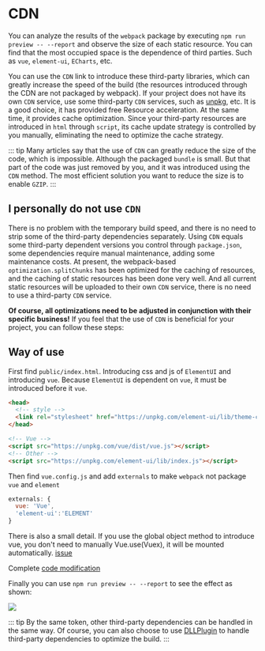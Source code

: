 # CDN

You can analyze the results of the `webpack` package by executing `npm run preview -- --report` and observe the size of each static resource. You can find that the most occupied space is the dependence of third parties. Such as `vue`, `element-ui`, `ECharts`, etc.

You can use the `CDN` link to introduce these third-party libraries, which can greatly increase the speed of the build (the resources introduced through the CDN are not packaged by webpack). If your project does not have its own `CDN` service, use some third-party `CDN` services, such as [unpkg](https://unpkg.com/), etc. It is a good choice, it has provided free Resource acceleration. At the same time, it provides cache optimization. Since your third-party resources are introduced in `html` through `script`, its cache update strategy is controlled by you manually, eliminating the need to optimize the cache strategy.

::: tip
Many articles say that the use of `CDN` can greatly reduce the size of the code, which is impossible. Although the packaged `bundle` is small. But that part of the code was just removed by you, and it was introduced using the `CDN` method. The most efficient solution you want to reduce the size is to enable `GZIP`.
:::

## I personally do not use `CDN`

There is no problem with the temporary build speed, and there is no need to strip some of the third-party dependencies separately. Using `CDN` equals some third-party dependent versions you control through `package.json`, some dependencies require manual maintenance, adding some maintenance costs. At present, the webpack-based `optimization.splitChunks` has been optimized for the caching of resources, and the caching of static resources has been done very well. And all current static resources will be uploaded to their own `CDN` service, there is no need to use a third-party `CDN` service.

**Of course, all optimizations need to be adjusted in conjunction with their specific business!** If you feel that the use of `CDN` is beneficial for your project, you can follow these steps:

## Way of use

First find `public/index.html`.
Introducing css and js of `ElementUI` and introducing `vue`. Because `ElementUI` is dependent on `vue`, it must be introduced before it `vue`.

```html
<head>
  <!-- style -->
  <link rel="stylesheet" href="https://unpkg.com/element-ui/lib/theme-chalk/index.css">
</head>

<!-- Vue -->
<script src="https://unpkg.com/vue/dist/vue.js"></script>
<!-- Other -->
<script src="https://unpkg.com/element-ui/lib/index.js"></script>
```

Then find `vue.config.js` and add `externals` to make `webpack` not package `vue` and `element`

```js
externals: {
  vue: 'Vue',
  'element-ui':'ELEMENT'
}
```

There is also a small detail. If you use the global object method to introduce vue, you don't need to manually Vue.use(Vuex), it will be mounted automatically. [issue](https://github.com/vuejs/vuex/issues/731)

Complete [code modification](https://github.com/PanJiaChen/vue-admin-template/commit/0e6a5c72fa1905d0a51b1a1cbf4fb1e9ac1a6f7e)

Finally you can use `npm run preview -- --report` to see the effect as shown:

![](https://camo.githubusercontent.com/0c5bdc47aeaecc340b9a5a88325b49885538bf90/68747470733a2f2f70616e6a69616368656e2e6769746875622e696f2f696d616765732f656c656d656e742d63646e2e706e67)

::: tip
By the same token, other third-party dependencies can be handled in the same way. Of course, you can also choose to use [DLLPlugin](https://webpack.docschina.org/plugins/dll-plugin/) to handle third-party dependencies to optimize the build.
:::
